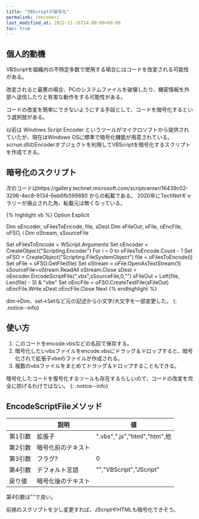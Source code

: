 ```yaml
---
title: "VBScriptの暗号化"
permalink: /encoder/
last_modified_at: 2022-11-16T14:00:00+09:00
toc: true
---
```


## 個人的動機

VBScriptを組織内の不特定多数で使用する場合にはコードを改変される可能性がある。

改変されると最悪の場合、PCのシステムファイルを破壊したり、機密情報を外部へ送信したりと有害な動作をする可能性がある。

コードの改変を簡単にできないようにする手段として、コードを暗号化するという選択肢がある。

以前は Windows Script Encoder というツールがマイクロソフトから提供されていたが、現在はWindows OSに標準で暗号化機能が用意されている。
scrrun.dllのEncoderオブジェクトを利用してVBScriptを暗号化するスクリプトを作成できる。

## 暗号化のスクリプト

次のコードはhttps://gallery.technet.microsoft.com/scriptcenter/16439c02-3296-4ec8-9134-6eb6fb599880
からの転載である。
2020年にTechNetギャラリーが廃止された為、転載元は無くなっている。

{% highlight vb %}
Option Explicit 
 
Dim oEncoder, oFilesToEncode, file, sDest 
Dim sFileOut, oFile, oEncFile, oFSO, i 
Dim oStream, sSourceFile 
 
Set oFilesToEncode = WScript.Arguments 
Set oEncoder = CreateObject("Scripting.Encoder") 
For i = 0 to oFilesToEncode.Count - 1 
    Set oFSO = CreateObject("Scripting.FileSystemObject") 
    file = oFilesToEncode(i) 
    Set oFile = oFSO.GetFile(file) 
    Set oStream = oFile.OpenAsTextStream(1) 
    sSourceFile=oStream.ReadAll 
    oStream.Close 
    sDest = oEncoder.EncodeScriptFile(".vbs",sSourceFile,0,"") 
    sFileOut = Left(file, Len(file) - 3) & "vbe" 
    Set oEncFile = oFSO.CreateTextFile(sFileOut) 
    oEncFile.Write sDest 
    oEncFile.Close 
Next 
{% endhighlight %}

dim->Dim、set->Setなど元の記述から小文字/大文字を一部変更した。
{: .notice--info}

## 使い方

1. このコードをencode.vbsなどの名前で保存する。
1. 暗号化したいvbsファイルをencode.vbsにドラッグ＆ドロップすると、暗号化されて拡張子vbeのファイルが作成される。
1. 複数のvbsファイルをまとめてドラッグ＆ドロップすることもできる。

暗号化したコードを復号化するツールも存在するらしいので、コードの改変を完全に防げるわけではない。
{: .notice--info}

## EncodeScriptFileメソッド

||説明|値|
|---|---|---|
|第1引数|拡張子|".vbs",".js","html","htm",他|
|第2引数|暗号化前のテキスト||
|第3引数|フラグ?|0|
|第4引数|デフォルト言語|"","VBScript","JScript"|
|戻り値|暗号化後のテキスト||

第4引数は""で良い。

前掲のスクリプトを少し変更すれば、JScriptやHTMLも暗号化できそう。
